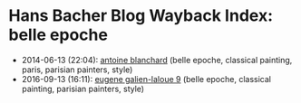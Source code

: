 # Hans Bacher Blog Wayback Index: belle epoche

* 2014-06-13 (22:04): [antoine blanchard](https://web.archive.org/web/https://one1more2time3.wordpress.com/2014/06/13/antoine-blanchard/) (belle epoche, classical painting, paris, parisian painters, style)
* 2016-09-13 (16:11): [eugene galien-laloue 9](https://web.archive.org/web/https://one1more2time3.wordpress.com/2016/09/13/eugene-galien-laloue-9/) (belle epoche, classical painting, parisian painters, style)